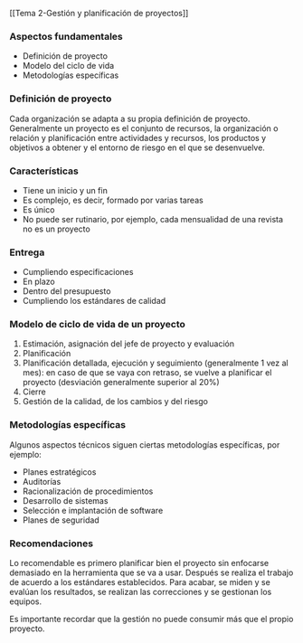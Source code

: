 [[Tema 2-Gestión y planificación de proyectos]]

### Aspectos fundamentales
+ Definición de proyecto
+ Modelo del ciclo de vida
+ Metodologías específicas

### Definición de proyecto
Cada organización se adapta a su propia definición de proyecto. Generalmente un proyecto es el conjunto de recursos, la organización o relación y planificación entre actividades y recursos, los productos y objetivos a obtener y el entorno de riesgo en el que se desenvuelve. 

### Características
+ Tiene un inicio y un fin
+ Es complejo, es decir, formado por varias tareas
+ Es único
+ No puede ser rutinario, por ejemplo, cada mensualidad de una revista no es un proyecto

### Entrega
+ Cumpliendo especificaciones
+ En plazo
+ Dentro del presupuesto
+ Cumpliendo los estándares de calidad

### Modelo de ciclo de vida de un proyecto
1. Estimación, asignación del jefe de proyecto y evaluación
2. Planificación 
3. Planificación detallada, ejecución y seguimiento (generalmente 1 vez al mes): en caso de que se vaya con retraso, se vuelve a planificar el proyecto (desviación generalmente superior al 20%)
4. Cierre
5. Gestión de la calidad, de los cambios y del riesgo

### Metodologías específicas
Algunos aspectos técnicos siguen ciertas metodologías específicas, por ejemplo:
+ Planes estratégicos
+ Auditorías
+ Racionalización de procedimientos
+ Desarrollo de sistemas
+ Selección e implantación de software
+ Planes de seguridad

### Recomendaciones
Lo recomendable es primero planificar bien el proyecto sin enfocarse demasiado en la herramienta que se va a usar. Después se realiza el trabajo de acuerdo a los estándares establecidos. Para acabar, se miden y se evalúan los resultados, se realizan las correcciones y se gestionan los equipos.

Es importante recordar que la gestión no puede consumir más que el propio proyecto.